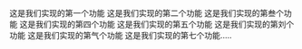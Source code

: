 这是我们实现的第一个功能
这是我们实现的第二个功能
这是我们实现的第叁个功能
这是我们实现的第四个功能
这是我们实现的第五个功能
这是我们实现的第刘个功能
这是我们实现的第气个功能
这是我们实现的第七个功能.....